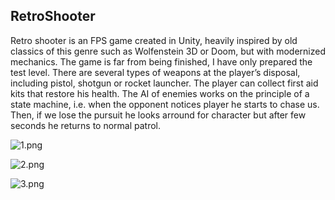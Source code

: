 ## RetroShooter

Retro shooter is an FPS game created in Unity, heavily inspired by old classics of this genre such as Wolfenstein 3D or Doom, but with modernized mechanics. The game is far from being finished, I have only prepared the test level. There are several types of weapons at the player’s disposal, including pistol,  shotgun or  rocket launcher. The player can collect first aid kits that restore his health. The AI of enemies works on the principle of a state machine, i.e. when the opponent notices player he starts to chase us. Then, if we lose the pursuit he looks arround for character but after few seconds he returns to normal patrol.

![1.png]()

![2.png]()

![3.png]()

